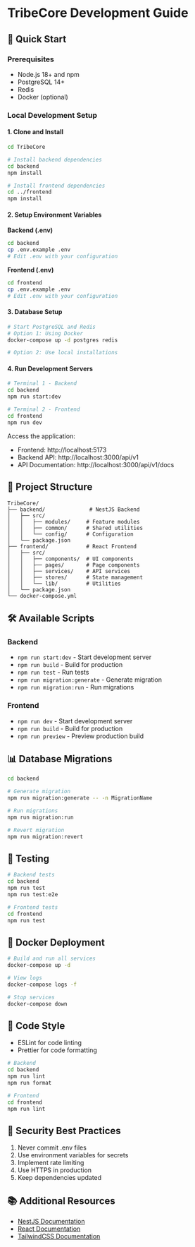 # TribeCore Development Guide

## 🚀 Quick Start

### Prerequisites

- Node.js 18+ and npm
- PostgreSQL 14+
- Redis
- Docker (optional)

### Local Development Setup

#### 1. Clone and Install

```bash
cd TribeCore

# Install backend dependencies
cd backend
npm install

# Install frontend dependencies
cd ../frontend
npm install
```

#### 2. Setup Environment Variables

**Backend (.env)**
```bash
cd backend
cp .env.example .env
# Edit .env with your configuration
```

**Frontend (.env)**
```bash
cd frontend
cp .env.example .env
# Edit .env with your configuration
```

#### 3. Database Setup

```bash
# Start PostgreSQL and Redis
# Option 1: Using Docker
docker-compose up -d postgres redis

# Option 2: Use local installations
```

#### 4. Run Development Servers

```bash
# Terminal 1 - Backend
cd backend
npm run start:dev

# Terminal 2 - Frontend
cd frontend
npm run dev
```

Access the application:
- Frontend: http://localhost:5173
- Backend API: http://localhost:3000/api/v1
- API Documentation: http://localhost:3000/api/v1/docs

## 📁 Project Structure

```
TribeCore/
├── backend/              # NestJS Backend
│   ├── src/
│   │   ├── modules/     # Feature modules
│   │   ├── common/      # Shared utilities
│   │   └── config/      # Configuration
│   └── package.json
├── frontend/            # React Frontend
│   ├── src/
│   │   ├── components/  # UI components
│   │   ├── pages/       # Page components
│   │   ├── services/    # API services
│   │   ├── stores/      # State management
│   │   └── lib/         # Utilities
│   └── package.json
└── docker-compose.yml
```

## 🛠️ Available Scripts

### Backend
- `npm run start:dev` - Start development server
- `npm run build` - Build for production
- `npm run test` - Run tests
- `npm run migration:generate` - Generate migration
- `npm run migration:run` - Run migrations

### Frontend
- `npm run dev` - Start development server
- `npm run build` - Build for production
- `npm run preview` - Preview production build

## 📊 Database Migrations

```bash
cd backend

# Generate migration
npm run migration:generate -- -n MigrationName

# Run migrations
npm run migration:run

# Revert migration
npm run migration:revert
```

## 🧪 Testing

```bash
# Backend tests
cd backend
npm run test
npm run test:e2e

# Frontend tests
cd frontend
npm run test
```

## 🐳 Docker Deployment

```bash
# Build and run all services
docker-compose up -d

# View logs
docker-compose logs -f

# Stop services
docker-compose down
```

## 📝 Code Style

- ESLint for code linting
- Prettier for code formatting

```bash
# Backend
cd backend
npm run lint
npm run format

# Frontend
cd frontend
npm run lint
```

## 🔐 Security Best Practices

1. Never commit .env files
2. Use environment variables for secrets
3. Implement rate limiting
4. Use HTTPS in production
5. Keep dependencies updated

## 📚 Additional Resources

- [NestJS Documentation](https://docs.nestjs.com)
- [React Documentation](https://react.dev)
- [TailwindCSS Documentation](https://tailwindcss.com/docs)
